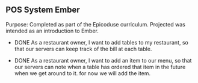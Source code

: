 ## POS System Ember

Purpose:
Completed as part of the Epicoduse curriculum. Projected was intended as an introduction to Ember. 

* DONE As a restaurant owner, I want to add tables to my restaurant, so that our servers can keep track of the bill at each table.

* DONE As a restaurant owner, I want to add an item to our menu, so that our servers can note when a table has ordered that item in the future when we get around to it. for now we will add the item.
